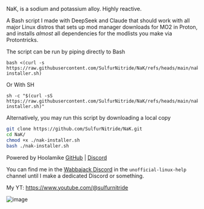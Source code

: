 NaK, is a sodium and potassium alloy. Highly reactive.

A Bash script I made with DeepSeek and Claude that should work with all major Linux distros that sets up mod manager downloads for MO2 in Proton, and installs _almost_ all dependencies for the modlists you make via Protontricks.

The script can be run by piping directly to Bash 
```
bash <(curl -s https://raw.githubusercontent.com/SulfurNitride/NaK/refs/heads/main/nak-installer.sh)
```

Or With SH
```
sh -c "$(curl -sS https://raw.githubusercontent.com/SulfurNitride/NaK/refs/heads/main/nak-installer.sh)"
```
Alternatively, you may run this script by downloading a local copy
```bash
git clone https://github.com/SulfurNitride/NaK.git
cd NaK/
chmod +x ./nak-installer.sh 
bash ./nak-installer.sh
```

Powered by Hoolamike [GitHub](https://github.com/Niedzwiedzw/hoolamike) | [Discord](https://discord.gg/xYHjpKX3YP)

You can find me in the [Wabbajack Discord](https://discord.gg/wabbajack) in the `unofficial-linux-help` channel until I make a dedicated Discord or something.

My YT: https://www.youtube.com/@sulfurnitride


![image](https://github.com/user-attachments/assets/e405ea67-eb99-4f7a-b114-a1ff1660dc16)

